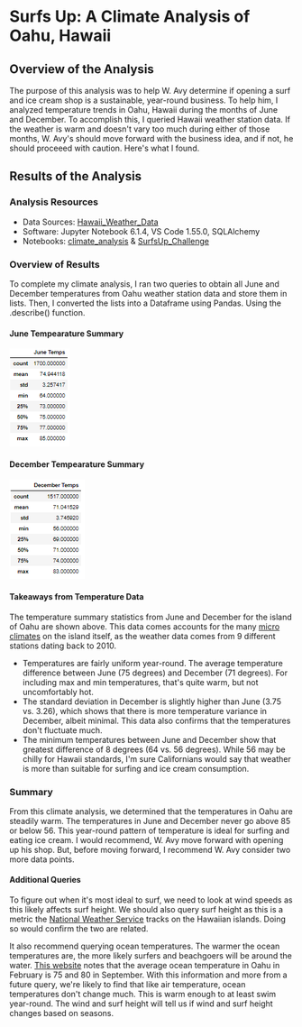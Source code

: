 # Surfs Up: A Climate Analysis of Oahu, Hawaii

## Overview of the Analysis

The purpose of this analysis was to help W. Avy determine if opening a surf and ice cream shop is a sustainable, year-round business. To help him, I analyzed temperature trends in Oahu, Hawaii during the months of June and December. To accomplish this, I queried Hawaii weather station data. If the weather is warm and doesn't vary too much during either of those months, W. Avy's should move forward with the business idea, and if not, he should proceeed with caution. Here's what I found.  

## Results of the Analysis

### Analysis Resources
* Data Sources: [Hawaii_Weather_Data](https://github.com/dwwatson1/surfs_up/blob/main/hawaii.sqlite)
* Software: Jupyter Notebook 6.1.4, VS Code 1.55.0, SQLAlchemy
* Notebooks: [climate_analysis](https://github.com/dwwatson1/surfs_up/blob/main/climate_analysis.ipynb) & [SurfsUp_Challenge](https://github.com/dwwatson1/surfs_up/blob/main/SurfsUp_Challenge.ipynb)
 
### Overview of Results 
To complete my climate analysis, I ran two queries to obtain all June and December temperatures from Oahu weather station data and store them in lists. Then, I converted the lists into a Dataframe using Pandas. Using the .describe() function. 

#### June Tempearature Summary
![June_Temps](https://github.com/dwwatson1/surfs_up/blob/main/June_Temps.png)

#### December Tempearature Summary
![December_Temps](https://github.com/dwwatson1/surfs_up/blob/main/December_Temps.png)

#### Takeaways from Temperature Data
The temperature summary statistics from June and December for the island of Oahu are shown above. This data comes accounts for the many [micro climates](https://www.to-hawaii.com/oahu/weather.php) on the island itself, as the weather data comes from 9 different stations dating back to 2010. 

- Temperatures are fairly uniform year-round. The average temperature difference between June (75 degrees) and December (71 degrees). For including max and min temperatures, that's quite warm, but not uncomfortably hot.
- The standard deviation in December is slightly higher than June (3.75 vs. 3.26), which shows that there is more temperature variance in December, albeit minimal. This data also confirms that the temperatures don't fluctuate much.
- The minimum temperatures between June and December show that greatest difference of 8 degrees (64 vs. 56 degrees). While 56 may be chilly for Hawaii standards, I'm sure Californians would say that weather is more than suitable for surfing and ice cream consumption. 

### Summary
From this climate analysis, we determined that the temperatures in Oahu are steadily warm. The temperatures in June and December never go above 85 or below 56. This year-round pattern of temperature is ideal for surfing and eating ice cream. I would recommend, W. Avy move forward with opening up his shop. But, before moving forward, I recommend W. Avy consider two more data points.

#### Additional Queries
To figure out when it's most ideal to surf, we need to look at wind speeds as this likely affects surf height. We should also query surf height as this is a metric the [National Weather Service](https://www.weather.gov/hfo/surfreports) tracks on the Hawaiian islands. Doing so would confirm the two are related. 

It also recommend querying ocean temperatures. The warmer the ocean temperatures are, the more likely surfers and beachgoers will be around the water. [This website](https://www.to-hawaii.com/oahu/weather.php) notes that the average ocean temperature in Oahu in February is 75 and 80 in September. With this information and more from a future query, we're likely to find that like air temperature, ocean temperatures don't change much. This is warm enough to at least swim year-round. The wind and surf height will tell us if wind and surf height changes based on seasons.  
